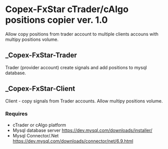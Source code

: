 # Copex-FxStar cTrader/cAlgo positions copier ver. 1.0
Allow copy positions from trader account to multiple clients accouns with multipy positions volume.

## _Copex-FxStar-Trader
Trader (provider account) create signals and add positions to mysql database.

## _Copex-FxStar-Client
Client - copy signals from Trader accounts. Allow multipy positions volume.

### Requires
* cTrader or cAlgo platform
* Mysql database server https://dev.mysql.com/downloads/installer/
* Mysql Connector/.Net https://dev.mysql.com/downloads/connector/net/6.9.html
 

